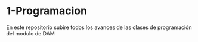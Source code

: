 # 1-Programacion
En este repositorio subire todos los avances de las clases de programación del modulo de DAM
